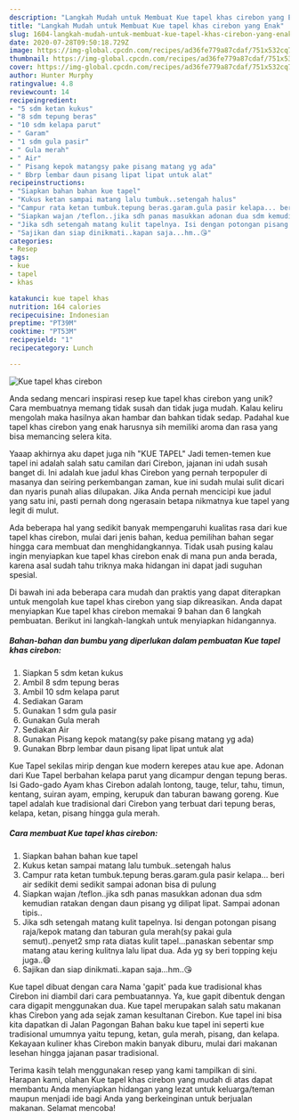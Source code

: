 ```yaml
---
description: "Langkah Mudah untuk Membuat Kue tapel khas cirebon yang Enak"
title: "Langkah Mudah untuk Membuat Kue tapel khas cirebon yang Enak"
slug: 1604-langkah-mudah-untuk-membuat-kue-tapel-khas-cirebon-yang-enak
date: 2020-07-28T09:50:18.729Z
image: https://img-global.cpcdn.com/recipes/ad36fe779a87cdaf/751x532cq70/kue-tapel-khas-cirebon-foto-resep-utama.jpg
thumbnail: https://img-global.cpcdn.com/recipes/ad36fe779a87cdaf/751x532cq70/kue-tapel-khas-cirebon-foto-resep-utama.jpg
cover: https://img-global.cpcdn.com/recipes/ad36fe779a87cdaf/751x532cq70/kue-tapel-khas-cirebon-foto-resep-utama.jpg
author: Hunter Murphy
ratingvalue: 4.8
reviewcount: 14
recipeingredient:
- "5 sdm ketan kukus"
- "8 sdm tepung beras"
- "10 sdm kelapa parut"
- " Garam"
- "1 sdm gula pasir"
- " Gula merah"
- " Air"
- " Pisang kepok matangsy pake pisang matang yg ada"
- " Bbrp lembar daun pisang lipat lipat untuk alat"
recipeinstructions:
- "Siapkan bahan bahan kue tapel"
- "Kukus ketan sampai matang lalu tumbuk..setengah halus"
- "Campur rata ketan tumbuk.tepung beras.garam.gula pasir kelapa... beri air sedikit demi sedikit sampai adonan bisa di pulung"
- "Siapkan wajan /teflon..jika sdh panas masukkan adonan dua sdm kemudian ratakan dengan daun pisang yg dilipat lipat. Sampai adonan tipis.."
- "Jika sdh setengah matang kulit tapelnya. Isi dengan potongan pisang raja/kepok matang dan taburan gula merah(sy pakai gula semut)..penyet2 smp rata diatas kulit tapel...panaskan sebentar smp matang atau kering kulitnya lalu lipat dua. Ada yg sy beri topping keju juga..😄"
- "Sajikan dan siap dinikmati..kapan saja...hm..😘"
categories:
- Resep
tags:
- kue
- tapel
- khas

katakunci: kue tapel khas 
nutrition: 164 calories
recipecuisine: Indonesian
preptime: "PT39M"
cooktime: "PT53M"
recipeyield: "1"
recipecategory: Lunch

---
```



![Kue tapel khas cirebon](https://img-global.cpcdn.com/recipes/ad36fe779a87cdaf/751x532cq70/kue-tapel-khas-cirebon-foto-resep-utama.jpg)

Anda sedang mencari inspirasi resep kue tapel khas cirebon yang unik? Cara membuatnya memang tidak susah dan tidak juga mudah. Kalau keliru mengolah maka hasilnya akan hambar dan bahkan tidak sedap. Padahal kue tapel khas cirebon yang enak harusnya sih memiliki aroma dan rasa yang bisa memancing selera kita.

Yaaap akhirnya aku dapet juga nih &#34;KUE TAPEL&#34; Jadi temen-temen kue tapel ini adalah salah satu camilan dari Cirebon, jajanan ini udah susah banget di. Ini adalah kue jadul khas Cirebon yang pernah terpopuler di masanya dan seiring perkembangan zaman, kue ini sudah mulai sulit dicari dan nyaris punah alias dilupakan. Jika Anda pernah mencicipi kue jadul yang satu ini, pasti pernah dong ngerasain betapa nikmatnya kue tapel yang legit di mulut.

Ada beberapa hal yang sedikit banyak mempengaruhi kualitas rasa dari kue tapel khas cirebon, mulai dari jenis bahan, kedua pemilihan bahan segar hingga cara membuat dan menghidangkannya. Tidak usah pusing kalau ingin menyiapkan kue tapel khas cirebon enak di mana pun anda berada, karena asal sudah tahu triknya maka hidangan ini dapat jadi suguhan spesial.


Di bawah ini ada beberapa cara mudah dan praktis yang dapat diterapkan untuk mengolah kue tapel khas cirebon yang siap dikreasikan. Anda dapat menyiapkan Kue tapel khas cirebon memakai 9 bahan dan 6 langkah pembuatan. Berikut ini langkah-langkah untuk menyiapkan hidangannya.

<!--inarticleads1-->

##### Bahan-bahan dan bumbu yang diperlukan dalam pembuatan Kue tapel khas cirebon:

1. Siapkan 5 sdm ketan kukus
1. Ambil 8 sdm tepung beras
1. Ambil 10 sdm kelapa parut
1. Sediakan  Garam
1. Gunakan 1 sdm gula pasir
1. Gunakan  Gula merah
1. Sediakan  Air
1. Gunakan  Pisang kepok matang(sy pake pisang matang yg ada)
1. Gunakan  Bbrp lembar daun pisang lipat lipat untuk alat


Kue Tapel sekilas mirip dengan kue modern kerepes atau kue ape. Adonan dari Kue Tapel berbahan kelapa parut yang dicampur dengan tepung beras. Isi Gado-gado Ayam khas Cirebon adalah lontong, tauge, telur, tahu, timun, kentang, suiran ayam, emping, kerupuk dan taburan bawang goreng. Kue tapel adalah kue tradisional dari Cirebon yang terbuat dari tepung beras, kelapa, ketan, pisang hingga gula merah. 

<!--inarticleads2-->

##### Cara membuat Kue tapel khas cirebon:

1. Siapkan bahan bahan kue tapel
1. Kukus ketan sampai matang lalu tumbuk..setengah halus
1. Campur rata ketan tumbuk.tepung beras.garam.gula pasir kelapa... beri air sedikit demi sedikit sampai adonan bisa di pulung
1. Siapkan wajan /teflon..jika sdh panas masukkan adonan dua sdm kemudian ratakan dengan daun pisang yg dilipat lipat. Sampai adonan tipis..
1. Jika sdh setengah matang kulit tapelnya. Isi dengan potongan pisang raja/kepok matang dan taburan gula merah(sy pakai gula semut)..penyet2 smp rata diatas kulit tapel...panaskan sebentar smp matang atau kering kulitnya lalu lipat dua. Ada yg sy beri topping keju juga..😄
1. Sajikan dan siap dinikmati..kapan saja...hm..😘


Kue tapel dibuat dengan cara Nama &#39;gapit&#39; pada kue tradisional khas Cirebon ini diambil dari cara pembuatannya. Ya, kue gapit dibentuk dengan cara digapit menggunakan dua. Kue tapel merupakan salah satu makanan khas Cirebon yang ada sejak zaman kesultanan Cirebon. Kue tapel ini bisa kita dapatkan di Jalan Pagongan Bahan baku kue tapel ini seperti kue tradisional umumnya yaitu tepung, ketan, gula merah, pisang, dan kelapa. Kekayaan kuliner khas Cirebon makin banyak diburu, mulai dari makanan lesehan hingga jajanan pasar tradisional. 

Terima kasih telah menggunakan resep yang kami tampilkan di sini. Harapan kami, olahan Kue tapel khas cirebon yang mudah di atas dapat membantu Anda menyiapkan hidangan yang lezat untuk keluarga/teman maupun menjadi ide bagi Anda yang berkeinginan untuk berjualan makanan. Selamat mencoba!
